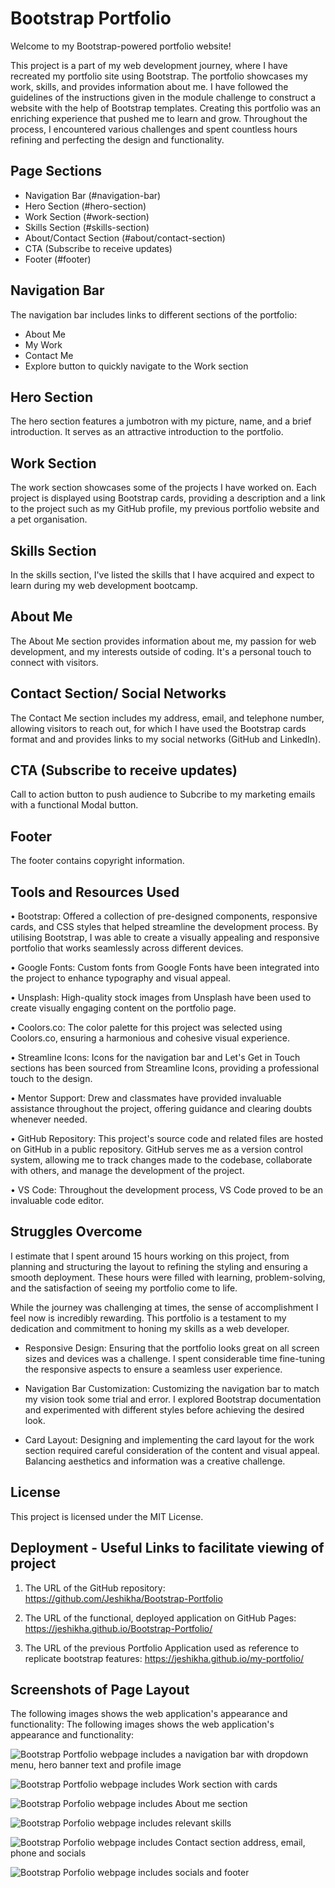 # Bootstrap Portfolio

Welcome to my Bootstrap-powered portfolio website!

This project is a part of my web development journey, where I have recreated my portfolio site using Bootstrap. The portfolio showcases my work, skills, and provides information about me. I have followed the guidelines of the instructions given in the module challenge to construct a website with the help of Bootstrap templates. Creating this portfolio was an enriching experience that pushed me to learn and grow. Throughout the process, I encountered various challenges and spent countless hours refining and perfecting the design and functionality. 

## Page Sections

- Navigation Bar (#navigation-bar)
- Hero Section (#hero-section)
- Work Section (#work-section)
- Skills Section (#skills-section)
- About/Contact Section (#about/contact-section)
- CTA (Subscribe to receive updates)
- Footer (#footer)

## Navigation Bar

The navigation bar includes links to different sections of the portfolio:
- About Me
- My Work
- Contact Me
- Explore button to quickly navigate to the Work section

## Hero Section

The hero section features a jumbotron with my picture, name, and a brief introduction. It serves as an attractive introduction to the portfolio.

## Work Section

The work section showcases some of the projects I have worked on. Each project is displayed using Bootstrap cards, providing a description and a link to the project such as my GitHub profile, my previous portfolio website and a pet organisation.

## Skills Section

In the skills section, I've listed the skills that I have acquired and expect to learn during my web development bootcamp.

## About Me

The About Me section provides information about me, my passion for web development, and my interests outside of coding. It's a personal touch to connect with visitors.

## Contact Section/ Social Networks

The Contact Me section includes my address, email, and telephone number, allowing visitors to reach out, for which I have used the Bootstrap cards format and and provides links to my social networks (GitHub and LinkedIn).

## CTA (Subscribe to receive updates)

Call to action button to push audience to Subcribe to my marketing emails with a functional Modal button. 

## Footer

The footer contains copyright information.

## Tools and Resources Used

• Bootstrap: Offered a collection of pre-designed components, responsive cards, and CSS styles that helped streamline the development process. By utilising Bootstrap, I was able to create a visually appealing and responsive portfolio that works seamlessly across different devices.

• Google Fonts: Custom fonts from Google Fonts have been integrated into the project to enhance typography and visual appeal.

• Unsplash: High-quality stock images from Unsplash have been used to create visually engaging content on the portfolio page.

• Coolors.co: The color palette for this project was selected using Coolors.co, ensuring a harmonious and cohesive visual experience.

• Streamline Icons: Icons for the navigation bar and Let's Get in Touch sections has been sourced from Streamline Icons, providing a professional touch to the design.

• Mentor Support: Drew and classmates have provided invaluable assistance throughout the project, offering guidance and clearing doubts whenever needed.

• GitHub Repository: This project's source code and related files are hosted on GitHub in a public repository. GitHub serves me as a version control system, allowing me to track changes made to the codebase, collaborate with others, and manage the development of the project.

• VS Code: Throughout the development process, VS Code proved to be an invaluable code editor.

## Struggles Overcome

I estimate that I spent around 15 hours working on this project, from planning and structuring the layout to refining the styling and ensuring a smooth deployment. These hours were filled with learning, problem-solving, and the satisfaction of seeing my portfolio come to life.

While the journey was challenging at times, the sense of accomplishment I feel now is incredibly rewarding. This portfolio is a testament to my dedication and commitment to honing my skills as a web developer.

- Responsive Design: Ensuring that the portfolio looks great on all screen sizes and devices was a challenge. I spent considerable time fine-tuning the responsive aspects to ensure a seamless user experience.

- Navigation Bar Customization: Customizing the navigation bar to match my vision took some trial and error. I explored Bootstrap documentation and experimented with different styles before achieving the desired look.

- Card Layout: Designing and implementing the card layout for the work section required careful consideration of the content and visual appeal. Balancing aesthetics and information was a creative challenge.

## License

This project is licensed under the MIT License.

## Deployment - Useful Links to facilitate viewing of project

1. The URL of the GitHub repository:
https://github.com/Jeshikha/Bootstrap-Portfolio

2. The URL of the functional, deployed application on GitHub Pages:
https://jeshikha.github.io/Bootstrap-Portfolio/

3. The URL of the previous Portfolio Application used as reference to replicate bootstrap features:
https://jeshikha.github.io/my-portfolio/

## Screenshots of Page Layout

The following images shows the web application's appearance and functionality:
The following images shows the web application's appearance and functionality:

![Bootstrap Portfolio webpage includes a navigation bar with dropdown menu, hero banner text and profile image](images/Screen1.png)

![Bootstrap Portfolio webpage includes Work section with cards](images/Screen2.png)

![Bootstrap Porfolio webpage includes About me section](images/Screen3.png)

![Bootstrap Porfolio webpage includes relevant skills](images/Screen4.png)

![Bootstrap Porfolio webpage includes Contact section address, email, phone and socials](images/Screen5.png)

![Bootstrap Porfolio webpage includes socials and footer](images/Screen6.png)


